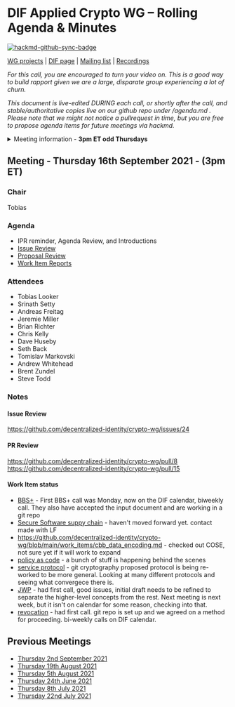# DIF Applied Crypto WG – Rolling Agenda & Minutes

[![hackmd-github-sync-badge](https://hackmd.io/FdDDhUXkQdq2Iglrsfq-7g/badge)](https://hackmd.io/FdDDhUXkQdq2Iglrsfq-7g)

 

[WG projects](https://github.com/topics/wg-crypto) | [DIF page](https://identity.foundation/working-groups/crypto.html) | [Mailing list](https://lists.identity.foundation/g/crypto-wg) | [Recordings](https://docs.google.com/spreadsheets/d/1wgccmMvIImx30qVE9GhRKWWv3vmL2ZyUauuKx3IfRmA/edit#gid=339046779)

_For this call, you are encouraged to turn your video on. This is a good way to build rapport given we are a large, disparate group experiencing a lot of churn._

_This document is live-edited DURING each call, or shortly after the call, and stable/authoritative copies live on our github repo under /agenda.md .
Please note that we might not notice a pullrequest in time, but you are free to propose agenda items for future meetings via hackmd._

<details>
<summary> Meeting information - <b>3pm ET odd Thursdays</b></summary>
- Before your contribute - [**join DIF**](https://identity.foundation/join) and [sign the WG charter](https://bit.ly/DIF-WG-select1) (both are required!)
- Time: 3pm ET, time in ET
- [Calendar entry](https://calendar.google.com/event?action=TEMPLATE&tmeid=M2c5ZnRnZWFnbWxqdm9tOG5ncXNzMm1wYnJfMjAyMTA2MjRUMTkwMDAwWiBkZWNlbnRyYWxpemVkLmlkZW50aXR5QG0&tmsrc=decentralized.identity%40gmail.com&scp=ALL)
- [Zoom room](https://us02web.zoom.us/j/87960900967?pwd=Ti9KWXpyR0dkKzhEQ0lTTVkxOE1WQT09), Meeting ID: 879 6090 0967 , Password: 045023
</details>

## Meeting - Thursday 16th September 2021 - (3pm ET)

### Chair
Tobias

### Agenda
- IPR reminder, Agenda Review, and Introductions 
- [Issue Review](https://github.com/decentralized-identity/crypto-wg/issues)
- [Proposal Review](https://github.com/decentralized-identity/crypto-wg/pulls)
- [Work Item Reports](https://github.com/decentralized-identity/crypto-wg/tree/main/work_items)

### Attendees

- Tobias Looker
- Srinath Setty
- Andreas Freitag
- Jeremie Miller
- Brian Richter
- Chris Kelly
- Dave Huseby
- Seth Back
- Tomislav Markovski
- Andrew Whitehead
- Brent Zundel
- Steve Todd


### Notes
#### Issue Review
https://github.com/decentralized-identity/crypto-wg/issues/24

#### PR Review
https://github.com/decentralized-identity/crypto-wg/pull/8
https://github.com/decentralized-identity/crypto-wg/pull/15

#### Work Item status
- [BBS+](https://github.com/decentralized-identity/crypto-wg/blob/main/work_items/bbs_signatures.md) - First BBS+ call was Monday, now on the DIF calendar, biweekly call. They also have accepted the input document and are working in a git repo
- [Secure Software suppy chain](https://github.com/decentralized-identity/crypto-wg/blob/main/work_items/bof_secure_software_supply_chain.md) - haven't moved forward yet. contact made with LF
- https://github.com/decentralized-identity/crypto-wg/blob/main/work_items/cbb_data_encoding.md - checked out COSE, not sure yet if it will work to expand
- [policy as code](https://github.com/decentralized-identity/crypto-wg/blob/main/work_items/cbb_data_encoding.md) - a bunch of stuff is happening behind the scenes
- [service protocol](https://github.com/decentralized-identity/crypto-wg/blob/main/work_items/cbb_service_protocol.md) - git cryptography proposed protocol is being re-worked to be more general. Looking at many different protocols and seeing what convergece there is.
- [JWP](https://github.com/decentralized-identity/crypto-wg/blob/main/work_items/json_web_proof.md) - had first call, good issues, initial draft needs to be refined to separate the higher-level concepts from the rest. Next meeting is next week, but it isn't on calendar for some reason, checking into that.
- [revocation](https://github.com/decentralized-identity/crypto-wg/blob/main/work_items/revocation_methods_for_verifiable_credentials_.md) - had first call. git repo is set up and we agreed on a method for proceeding. bi-weekly calls on DIF calendar.


## Previous Meetings

- [Thursday 2nd September 2021](./meetings/02-09-2021/agenda.md)
- [Thursday 19th August 2021](./meetings/19-08-2021/agenda.md)
- [Thursday 5th August 2021](./meetings/05-08-2021/agenda.md)
- [Thursday 24th June 2021](./meetings/24-06-2021/agenda.md)
- [Thursday 8th July 2021](./meetings/08-07-2021/agenda.md)
- [Thursday 22nd July 2021](./meetings/22-07-2021/agenda.md)
